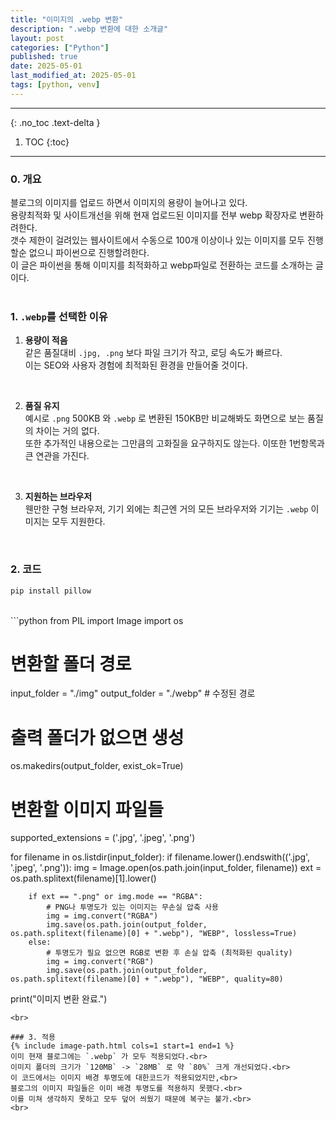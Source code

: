 ```yaml
---
title: "이미지의 .webp 변환"
description: ".webp 변환에 대한 소개글"
layout: post
categories: ["Python"]
published: true
date: 2025-05-01
last_modified_at: 2025-05-01
tags: [python, venv]
---
```

---
{: .no_toc .text-delta }

1. TOC
{:toc}
---

<!-- 글의 제목은 ##
    나머지 큰 제목은 ###
    이후 나머지는 3개이상 -->

### 0. 개요
블로그의 이미지를 업로드 하면서 이미지의 용량이 늘어나고 있다.<br>
용량최적화 및 사이트개선을 위해 현재 업로드된 이미지를 전부 webp 확장자로 변환하려한다.<br>
갯수 제한이 걸려있는 웹사이트에서 수동으로 100개 이상이나 있는 이미지를 모두 진행할순 없으니 파이썬으로 진행할려한다.<br>
이 글은 파이썬을 통해 이미지를 최적화하고 webp파일로 전환하는 코드를 소개하는 글이다.<br>
<br>

### 1. `.webp`를 선택한 이유
1. <b>용량이 적음</b><br>
    같은 품질대비 `.jpg, .png` 보다 파일 크기가 작고, 로딩 속도가 빠르다.<br>
    이는 SEO와 사용자 경험에 최적화된 환경을 만들어줄 것이다.
<br>

2. <b>품질 유지</b><br>
    예시로 `.png` 500KB 와 `.webp` 로 변환된 150KB만 비교해봐도 화면으로 보는 품질의 차이는 거의 없다.<br>
    또한 추가적인 내용으로는 그만큼의 고화질을 요구하지도 않는다. 이또한 1번항목과 큰 연관을 가진다.
<br>

3. <b>지원하는 브라우저</b><br>
    웬만한 구형 브라우저, 기기 외에는 최근엔 거의 모든 브라우저와 기기는 `.webp` 이미지는 모두 지원한다.
<br>

### 2. 코드
```python
pip install pillow
```
<br>
```python
from PIL import Image
import os

# 변환할 폴더 경로
input_folder = "./img"
output_folder = "./webp"  # 수정된 경로

# 출력 폴더가 없으면 생성
os.makedirs(output_folder, exist_ok=True)

# 변환할 이미지 파일들
supported_extensions = ('.jpg', '.jpeg', '.png')

for filename in os.listdir(input_folder):
    if filename.lower().endswith(('.jpg', '.jpeg', '.png')):
        img = Image.open(os.path.join(input_folder, filename))
        ext = os.path.splitext(filename)[1].lower()

        if ext == ".png" or img.mode == "RGBA":
            # PNG나 투명도가 있는 이미지는 무손실 압축 사용
            img = img.convert("RGBA")
            img.save(os.path.join(output_folder, os.path.splitext(filename)[0] + ".webp"), "WEBP", lossless=True)
        else:
            # 투명도가 필요 없으면 RGB로 변환 후 손실 압축 (최적화된 quality)
            img = img.convert("RGB")
            img.save(os.path.join(output_folder, os.path.splitext(filename)[0] + ".webp"), "WEBP", quality=80)


print("이미지 변환 완료.")
```
<br>

### 3. 적용
{% include image-path.html cols=1 start=1 end=1 %}
이미 현재 블로그에는 `.webp` 가 모두 적용되었다.<br>
이미지 폴더의 크기가 `120MB` -> `28MB` 로 약 `80%` 크게 개선되었다.<br>
이 코드에서는 이미지 배경 투명도에 대한코드가 적용되었지만,<br>
블로그의 이미지 파일들은 이미 배경 투명도를 적용하지 못했다.<br>
이를 미쳐 생각하지 못하고 모두 덮어 씌웠기 때문에 복구는 불가.<br>
<br>